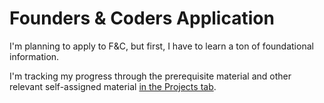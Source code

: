 # Founders & Coders Application
I'm planning to apply to F&C, but first, I have to learn a ton of foundational information.

I'm tracking my progress through the prerequisite material and other relevant self-assigned material <a href="https://github.com/QContinueUm/QContinueUm.github.io/projects/1">in the Projects tab</a>.

